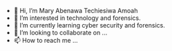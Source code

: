 - 👋 Hi, I’m Mary Abenawa Techiesiwa Amoah
- 👀 I’m interested in technology and forensics.
- 🌱 I’m currently learning cyber security and forensics.
- 💞️ I’m looking to collaborate on ...
- 📫 How to reach me ...

<!---
maryamoah/maryamoah is a ✨ special ✨ repository because its `README.md` (this file) appears on your GitHub profile.
You can click the Preview link to take a look at your changes.
--->
